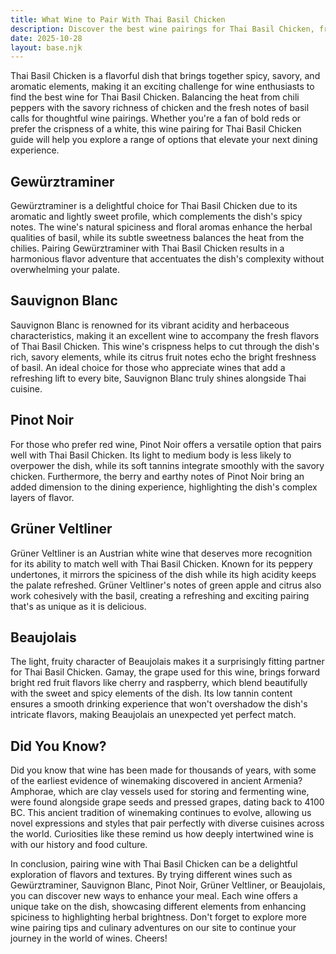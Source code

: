 ```yaml
---
title: What Wine to Pair With Thai Basil Chicken
description: Discover the best wine pairings for Thai Basil Chicken, from bold reds to crisp whites.
date: 2025-10-28
layout: base.njk
---
```


Thai Basil Chicken is a flavorful dish that brings together spicy, savory, and aromatic elements, making it an exciting challenge for wine enthusiasts to find the best wine for Thai Basil Chicken. Balancing the heat from chili peppers with the savory richness of chicken and the fresh notes of basil calls for thoughtful wine pairings. Whether you're a fan of bold reds or prefer the crispness of a white, this wine pairing for Thai Basil Chicken guide will help you explore a range of options that elevate your next dining experience.

## Gewürztraminer

Gewürztraminer is a delightful choice for Thai Basil Chicken due to its aromatic and lightly sweet profile, which complements the dish's spicy notes. The wine's natural spiciness and floral aromas enhance the herbal qualities of basil, while its subtle sweetness balances the heat from the chilies. Pairing Gewürztraminer with Thai Basil Chicken results in a harmonious flavor adventure that accentuates the dish's complexity without overwhelming your palate.

## Sauvignon Blanc

Sauvignon Blanc is renowned for its vibrant acidity and herbaceous characteristics, making it an excellent wine to accompany the fresh flavors of Thai Basil Chicken. This wine's crispness helps to cut through the dish's rich, savory elements, while its citrus fruit notes echo the bright freshness of basil. An ideal choice for those who appreciate wines that add a refreshing lift to every bite, Sauvignon Blanc truly shines alongside Thai cuisine.

## Pinot Noir

For those who prefer red wine, Pinot Noir offers a versatile option that pairs well with Thai Basil Chicken. Its light to medium body is less likely to overpower the dish, while its soft tannins integrate smoothly with the savory chicken. Furthermore, the berry and earthy notes of Pinot Noir bring an added dimension to the dining experience, highlighting the dish's complex layers of flavor.

## Grüner Veltliner

Grüner Veltliner is an Austrian white wine that deserves more recognition for its ability to match well with Thai Basil Chicken. Known for its peppery undertones, it mirrors the spiciness of the dish while its high acidity keeps the palate refreshed. Grüner Veltliner's notes of green apple and citrus also work cohesively with the basil, creating a refreshing and exciting pairing that's as unique as it is delicious.

## Beaujolais

The light, fruity character of Beaujolais makes it a surprisingly fitting partner for Thai Basil Chicken. Gamay, the grape used for this wine, brings forward bright red fruit flavors like cherry and raspberry, which blend beautifully with the sweet and spicy elements of the dish. Its low tannin content ensures a smooth drinking experience that won't overshadow the dish's intricate flavors, making Beaujolais an unexpected yet perfect match.

## Did You Know?

Did you know that wine has been made for thousands of years, with some of the earliest evidence of winemaking discovered in ancient Armenia? Amphorae, which are clay vessels used for storing and fermenting wine, were found alongside grape seeds and pressed grapes, dating back to 4100 BC. This ancient tradition of winemaking continues to evolve, allowing us novel expressions and styles that pair perfectly with diverse cuisines across the world. Curiosities like these remind us how deeply intertwined wine is with our history and food culture.

In conclusion, pairing wine with Thai Basil Chicken can be a delightful exploration of flavors and textures. By trying different wines such as Gewürztraminer, Sauvignon Blanc, Pinot Noir, Grüner Veltliner, or Beaujolais, you can discover new ways to enhance your meal. Each wine offers a unique take on the dish, showcasing different elements from enhancing spiciness to highlighting herbal brightness. Don't forget to explore more wine pairing tips and culinary adventures on our site to continue your journey in the world of wines. Cheers!